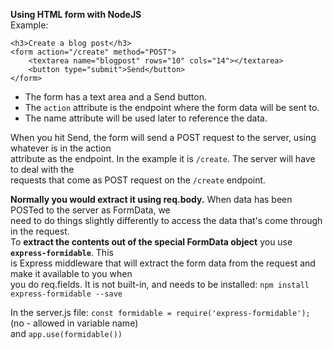 **Using HTML form with NodeJS**  
Example:
```
<h3>Create a blog post</h3>
<form action="/create" method="POST">
    <textarea name="blogpost" rows="10" cols="14"></textarea>
    <button type="submit">Send</button>
</form>
```

* The form has a text area and a Send button.
* The `action` attribute is the endpoint where the form data will be sent to.
* The name attribute will be used later to reference the data.

When you hit Send, the form will send a POST request to the server, using whatever is in the action  
attribute as the endpoint. In the example it is `/create`. The server will have to deal with the  
requests that come as POST request on the `/create` endpoint.

**Normally you would extract it using req.body.** When data has been POSTed to the server as FormData, we  
need to do things slightly differently to access the data that's come through in the request.  
To **extract the contents out of the special FormData object** you use **`express-formidable`**.  This  
is Express middleware that will extract the form data from the request and make it available to you when  
you do req.fields. It is not built-in, and needs to be installed: `npm install express-formidable --save`

In the server.js file: `const formidable = require('express-formidable');` (no - allowed in variable name)  
and `app.use(formidable())`

